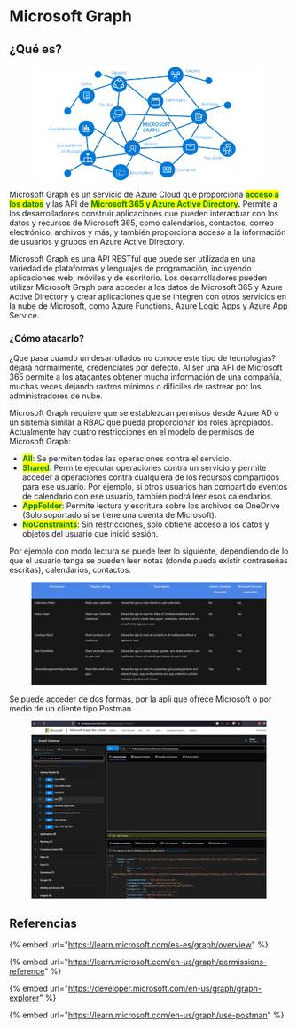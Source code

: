 # Microsoft Graph

## ¿Qué es?

<figure><img src="../.gitbook/assets/image (6).png" alt=""><figcaption></figcaption></figure>

Microsoft Graph es un servicio de Azure Cloud que proporciona <mark style="color:green;">**acceso a los datos**</mark> y las API de <mark style="color:green;">**Microsoft 365 y Azure Active Directory**</mark>**.** Permite a los desarrolladores construir aplicaciones que pueden interactuar con los datos y recursos de Microsoft 365, como calendarios, contactos, correo electrónico, archivos y más, y también proporciona acceso a la información de usuarios y grupos en Azure Active Directory.

Microsoft Graph es una API RESTful que puede ser utilizada en una variedad de plataformas y lenguajes de programación, incluyendo aplicaciones web, móviles y de escritorio. Los desarrolladores pueden utilizar Microsoft Graph para acceder a los datos de Microsoft 365 y Azure Active Directory y crear aplicaciones que se integren con otros servicios en la nube de Microsoft, como Azure Functions, Azure Logic Apps y Azure App Service.

### ¿Cómo atacarlo?

¿Que pasa cuando un desarrollados no conoce este tipo de tecnologías? dejará normalmente, credenciales por defecto. Al ser una API de Microsoft 365 permite a los atacantes obtener mucha información de una compañía, muchas veces dejando rastros mínimos o díficiles de rastrear por los administradores de nube.

Microsoft Graph requiere que se establezcan permisos desde Azure AD o un sistema similar a RBAC que pueda proporcionar los roles apropiados. Actualmente hay cuatro restricciones en el modelo de permisos de Microsoft Graph:&#x20;

* <mark style="color:green;">**All**</mark>: Se permiten todas las operaciones contra el servicio.&#x20;
* <mark style="color:green;">**Shared**</mark>: Permite ejecutar operaciones contra un servicio y permite acceder a operaciones contra cualquiera de los recursos compartidos para ese usuario. Por ejemplo, si otros usuarios han compartido eventos de calendario con ese usuario, también podrá leer esos calendarios.
* <mark style="color:green;">**AppFolder**</mark>: Permite lectura y escritura sobre los archivos de OneDrive (Solo soportado si se tiene una cuenta de Microsoft).&#x20;
* <mark style="color:green;">**NoConstraints**</mark>: Sin restricciones, solo obtiene acceso a los datos y objetos del usuario que inició sesión.&#x20;

Por ejemplo con modo lectura se puede leer lo siguiente, dependiendo de lo que el usuario tenga se pueden leer notas (donde pueda existir contraseñas escritas), calendarios, contactos.

<figure><img src="../.gitbook/assets/image (8).png" alt=""><figcaption></figcaption></figure>

Se puede acceder de dos formas, por la apli que ofrece Microsoft o por medio de un cliente tipo Postman

<figure><img src="../.gitbook/assets/image (1).png" alt=""><figcaption></figcaption></figure>







## Referencias

{% embed url="https://learn.microsoft.com/es-es/graph/overview" %}

{% embed url="https://learn.microsoft.com/en-us/graph/permissions-reference" %}

{% embed url="https://developer.microsoft.com/en-us/graph/graph-explorer" %}

{% embed url="https://learn.microsoft.com/en-us/graph/use-postman" %}
